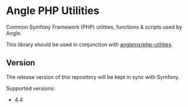 # Angle PHP Utilities
Common Symfony Framework (PHP) utilities, functions & scripts used by Angle.

This library should be used in conjunction with [anglemx/php-utilities](https://github.com/Angle/php-utilities).

## Version
The release version of this repository will be kept in sync with Symfony.

Supported versions:
- 4.4
